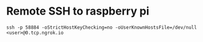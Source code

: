 # Remote SSH to raspberry pi
    ssh -p 58884 -oStrictHostKeyChecking=no -oUserKnownHostsFile=/dev/null <user>@0.tcp.ngrok.io

